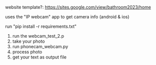website template?: https://sites.google.com/view/bathroom2023/home 

uses the "IP webcam" app to get camera info (android & ios)

run "pip install -r requirements.txt"

1. run the webcam_test_2.p
2. take your photo
3. run phonecam_webcam.py
4. process photo
5. get your text as output file
